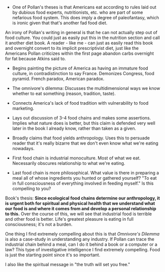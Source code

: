 * One of Pollan's theses is that Americans eat according to rules laid out by dubious food experts, nutritionists, etc. who are part of some nefarious food system. This does imply a degree of paleofantasy, which is ironic given that that's another fad food diet.

 An irony of Pollan's writing in general is that he can not actually step out of food culture. You could just as easily put this in the nutrition section and call it another diet book. A reader - like me - can just as easily read this book and overnight convert to its implicit prescriptivist diet, just like the Americans Pollan criticizes within the first page abandon carbs overnight for fat because Atkins said to.

* Begins painting the picture of America as having an immature food culture, in contradistinction to say France. Demonizes Congress, food pyramid.  French paradox, American paradox.

* The omnivore's dilemma:  Discusses the multidimensional ways we know whether to eat something (reason, tradition, taste).

* Connects America's lack of food tradition with vulnerability to food marketing.

* Lays out discussion of 3-4 food chains and makes some assertions. Implies what nature does is better, but this claim is defended very well later in the book I already know, rather than taken as a given.

* Broadly claims that food yields anthropology. Uses this to persuade reader that it's really bizarre that we don't even know what we're eating nowadays.

* First food chain is industrial monoculture. Most of what we eat. Necessarily obscures relationship to what we're eating.

* Last food chain is more philosophical. What value is there in preparing a meal all of whose ingredients you hunted or gathered yourself? "To eat in full consciousness of everything involved in feeding myself." Is this compelling to you?


Book's thesis:  **Since ecological food chains determine our anthropology, it is urgent both for spiritual and physical health that we understand what our food is and where it comes from and develop a personal relationship to this.**  Over the course of this, we will see that industrial food is terrible and other food is better. Life's greatest pleasure is eating in full consciousness; it's not a burden.

One thing I find extremely compelling about this is that *Omnivore's Dilemma* is also a case-study in understanding any industry. If Pollan can trace the industrial chain behind a meal, can I do it behind a book or a computer or a law? This type of investigative intelligence I find extremely compelling. Food is just the starting point since it's so important.

I also like the spiritual message in "the truth will set you free."
